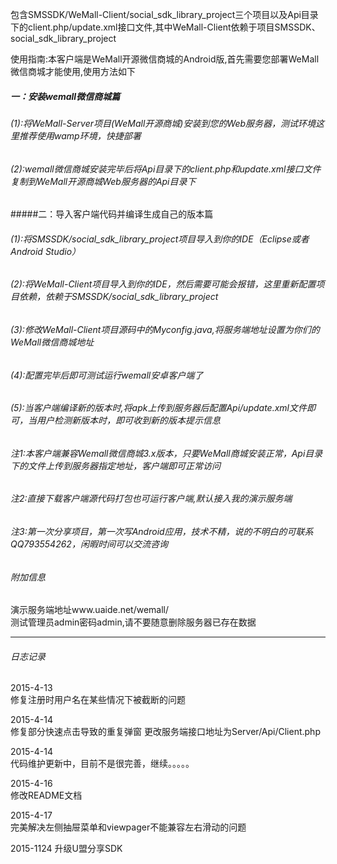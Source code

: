 ﻿

包含SMSSDK/WeMall-Client/social_sdk_library_project三个项目以及Api目录下的client.php/update.xml接口文件,其中WeMall-Client依赖于项目SMSSDK、social_sdk_library_project

使用指南:本客户端是WeMall开源微信商城的Android版,首先需要您部署WeMall微信商城才能使用,使用方法如下

##### 一：安装wemall微信商城篇

###### (1):将WeMall-Server项目(WeMall开源商城)安装到您的Web服务器，测试环境这里推荐使用wamp环境，快捷部署
###### (2):wemall微信商城安装完毕后将Api目录下的client.php和update.xml接口文件复制到WeMall开源商城Web服务器的Api目录下

#####二：导入客户端代码并编译生成自己的版本篇

###### (1):将SMSSDK/social_sdk_library_project项目导入到你的IDE（Eclipse或者Android Studio）</br>
###### (2):将WeMall-Client项目导入到你的IDE，然后需要可能会报错，这里重新配置项目依赖，依赖于SMSSDK/social_sdk_library_project</br>
###### (3):修改WeMall-Client项目源码中的Myconfig.java,将服务端地址设置为你们的WeMall微信商城地址</br>
###### (4):配置完毕后即可测试运行wemall安卓客户端了</br>
###### (5):当客户端编译新的版本时,将apk上传到服务器后配置Api/update.xml文件即可，当用户检测新版本时，即可收到新的版本提示信息</br>

###### 注1:本客户端兼容Wemall微信商城3.x版本，只要WeMall商城安装正常，Api目录下的文件上传到服务器指定地址，客户端即可正常访问</br>
###### 注2:直接下载客户端源代码打包也可运行客户端,默认接入我的演示服务端</br>
###### 注3:第一次分享项目，第一次写Android应用，技术不精，说的不明白的可联系QQ793554262，闲暇时间可以交流咨询<br>
###### 附加信息
演示服务端地址www.uaide.net/wemall/  
测试管理员admin密码admin,请不要随意删除服务器已存在数据
*** 
###### 日志记录
2015-4-13  
修复注册时用户名在某些情况下被截断的问题

2015-4-14  
修复部分快速点击导致的重复弹窗
更改服务端接口地址为Server/Api/Client.php

2015-4-14  
代码维护更新中，目前不是很完善，继续。。。。。

2015-4-16  
修改README文档

2015-4-17  
完美解决左侧抽屉菜单和viewpager不能兼容左右滑动的问题

2015-1124
升级U盟分享SDK